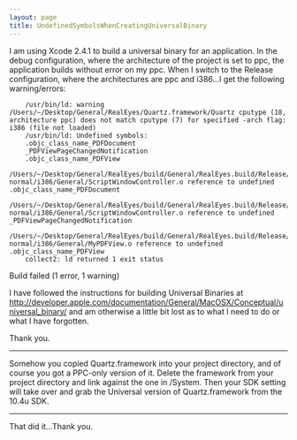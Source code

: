 ```yaml
---
layout: page
title: UndefinedSymbolsWhenCreatingUniversalBinary
---
```




I am using Xcode 2.4.1 to build a universal binary for an application. In the debug configuration, where the architecture of the project is set to ppc, the application builds without error on my ppc. When I switch to the Release configuration, where the architectures are ppc and i386...I get the following warning/errors:

		/usr/bin/ld: warning /Users/~/Desktop/General/RealEyes/Quartz.framework/Quartz cputype (18, architecture ppc) does not match cputype (7) for specified -arch flag: i386 (file not loaded)
		/usr/bin/ld: Undefined symbols:
		.objc_class_name_PDFDocument
		_PDFViewPageChangedNotification
		.objc_class_name_PDFView
		/Users/~/Desktop/General/RealEyes/build/General/RealEyes.build/Release/General/RealEyes.build/Objects-normal/i386/General/ScriptWindowController.o reference to undefined .objc_class_name_PDFDocument
		/Users/~/Desktop/General/RealEyes/build/General/RealEyes.build/Release/General/RealEyes.build/Objects-normal/i386/General/ScriptWindowController.o reference to undefined _PDFViewPageChangedNotification
		/Users/~/Desktop/General/RealEyes/build/General/RealEyes.build/Release/General/RealEyes.build/Objects-normal/i386/General/MyPDFView.o reference to undefined .objc_class_name_PDFView
		collect2: ld returned 1 exit status
Build failed (1 error, 1 warning)

I have followed the instructions for building Universal Binaries at http://developer.apple.com/documentation/General/MacOSX/Conceptual/universal_binary/ and am otherwise a little bit lost as to what I need to do or what I have forgotten.

Thank you.

----
Somehow you copied Quartz.framework into your project directory, and of course you got a PPC-only version of it. Delete the framework from your project directory and link against the one in /System. Then your SDK setting will take over and grab the Universal version of Quartz.framework from the 10.4u SDK.

----
That did it...Thank you.
